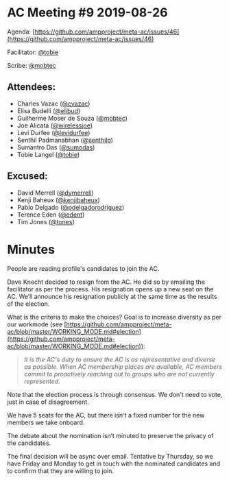 # **AC Meeting #9 2019-08-26**

Agenda: [https://github.com/ampproject/meta-ac/issues/46](https://github.com/ampproject/meta-ac/issues/46)

Facilitator: [@tobie][tobie]

Scribe: [@mobtec][mobtec]

## **Attendees:**

*   Charles Vazac ([@cvazac][cvazac])
*   Elisa Budelli ([@elibud][elibud])
*   Guilherme Moser de Souza ([@mobtec][mobtec])
*   Joe Alicata ([@wirelessjoe][wirelessjoe])
*   Levi Durfee ([@levidurfee][levidurfee])
*   Senthil Padmanabhan ([@senthilp][senthilp])
*   Sumantro Das ([@sumodas][sumodas])
*   Tobie Langel ([@tobie][tobie])

## **Excused:**

*   David Merrell ([@dymerrell][dymerrell])
*   Kenji Baheux ([@kenjibaheux][kenjibaheux])
*   Pablo Delgado ([@pdelgadorodriguez][pdelgadorodriguez])
*   Terence Eden ([@edent][edent])
*   Tim Jones ([@tones][tones])

# **Minutes**

People are reading profile's candidates to join the AC.

Dave Knecht decided to resign from the AC. He did so by emailing the facilitator as per the process. His resignation opens up a new seat on the AC. We’ll announce his resignation publicly at the same time as the results of the election.

What is the criteria to make the choices? Goal is to increase diversity as per our workmode (see [https://github.com/ampproject/meta-ac/blob/master/WORKING_MODE.md#election](https://github.com/ampproject/meta-ac/blob/master/WORKING_MODE.md#election)):

>_It is the AC's duty to ensure the AC is as representative and diverse as possible. When AC membership places are available, AC members commit to proactively reaching out to groups who are not currently represented._

Note that the election process is through consensus. We don't need to vote, just in case of disagreement.

We have 5 seats for the AC, but there isn't a fixed number for the new members we take onboard. 

The debate about the nomination isn’t minuted to preserve the privacy of the candidates.

The final decision will be async over email. Tentative by Thursday, so we have Friday and Monday to get in touch with the nominated candidates and to confirm that they are willing to join.

[tobie]: https://github.com/tobie
[wirelessjoe]: https://github.com/wirelessjoe
[cvazac]: https://github.com/cvazac
[mobtec]: https://github.com/mobtec
[levidurfee]: https://github.com/levidurfee
[sumodas]: https://github.com/sumodas
[edent]: https://github.com/edent
[senthilp]: https://github.com/senthilp
[tones]: https://github.com/tones
[kenjibaheux]: https://github.com/kenjibaheux
[elibud]: https://github.com/elibud
[pdelgadorodriguez]: https://github.com/pdelgadorodriguez
[dymerrell]: https://github.com/dymerrell